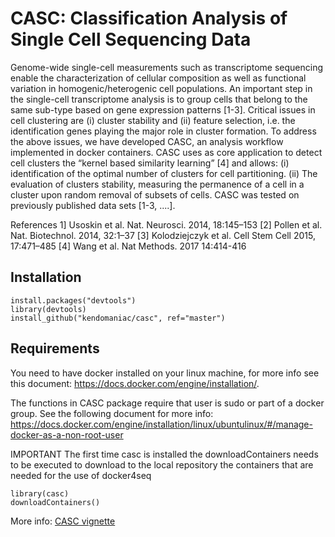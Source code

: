 # CASC: Classification Analysis of Single Cell Sequencing Data
Genome-wide single-cell measurements such as transcriptome sequencing enable the characterization of cellular composition as well as functional variation in homogenic/heterogenic cell populations. An important step in the single-cell transcriptome analysis is to group cells that belong to the same sub-type based on gene expression patterns [1-3]. Critical issues in cell clustering are (i) cluster stability and (ii) feature selection, i.e. the identification genes playing the major role in cluster formation. To address the above issues, we have developed CASC, an analysis workflow implemented in docker containers. CASC uses as core application to detect cell clusters the “kernel based similarity learning” [4] and allows: (i) identification of the optimal number of clusters for cell partitioning. (ii) The evaluation of clusters stability, measuring the permanence of a cell in a cluster upon random removal of subsets of cells. 
CASC was tested on previously published data sets [1-3, ....]. 

References
1] Usoskin et al. Nat. Neurosci. 2014, 18:145–153
[2] Pollen et al. Nat. Biotechnol. 2014, 32:1–37
[3] Kolodziejczyk et al. Cell Stem Cell 2015, 17:471–485
[4] Wang et al. Nat Methods. 2017 14:414-416

## Installation

```
install.packages("devtools")
library(devtools)
install_github("kendomaniac/casc", ref="master")
```

## Requirements

You need to have docker installed on your linux machine, for more info see this document: https://docs.docker.com/engine/installation/. 

The functions in CASC package require that user is sudo or part of a docker group. See the following document for more info: https://docs.docker.com/engine/installation/linux/ubuntulinux/#/manage-docker-as-a-non-root-user

IMPORTANT The first time casc is installed the downloadContainers needs to be executed to download to the local repository the containers that are needed for the use of docker4seq

```
library(casc)
downloadContainers()
```

More info: [CASC vignette](http://rpubs.com/rcaloger/285423)

